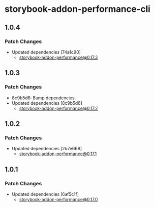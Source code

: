 # storybook-addon-performance-cli

## 1.0.4

### Patch Changes

- Updated dependencies [74a1c90]
  - storybook-addon-performance@0.17.3

## 1.0.3

### Patch Changes

- 8c9b5d6: Bump dependencies.
- Updated dependencies [8c9b5d6]
  - storybook-addon-performance@0.17.2

## 1.0.2

### Patch Changes

- Updated dependencies [2b7e668]
  - storybook-addon-performance@0.17.1

## 1.0.1

### Patch Changes

- Updated dependencies [6af5c1f]
  - storybook-addon-performance@0.17.0
